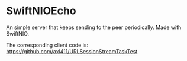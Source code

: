 # SwiftNIOEcho

An simple server that keeps sending to the peer periodically. Made with SwiftNIO.

The corresponding client code is: https://github.com/axl411/URLSessionStreamTaskTest